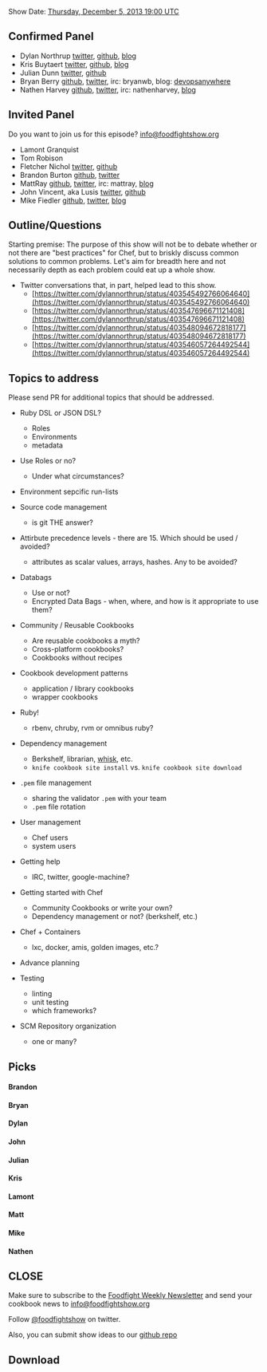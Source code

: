 Show Date:  [Thursday, December 5, 2013 19:00 UTC](http://www.timeanddate.com/worldclock/fixedtime.html?msg=Food+Fight+Show+69+-+Best+Practices&iso=20131205T14&p1=419&ah=1)

Confirmed Panel<a name="panel"></a>
---------------

* Dylan Northrup [twitter](https://twitter.com/dylannorthrup), [github](https://github.com/dylannorthrup), [blog](http://doc-x.net/blog/node/48)
* Kris Buytaert [twitter](https://twitter.com/KrisBuytaert), [github](https://github.com/KrisBuytaert), [blog](http://www.krisbuytaert.be/blog/)
* Julian Dunn [twitter](https://twitter.com/julian_dunn), [github](https://github.com/juliandunn)
* Bryan Berry [github](http://github.com/bryanwb), [twitter](http://twitter.com/bryanwb), irc: bryanwb, blog: [devopsanywhere](http://devopsanywhere.blogspot.com)
* Nathen Harvey [github](http://github.com/nathenharvey), [twitter](http://twitter.com/nathenharvey), irc: nathenharvey, [blog](http://nathenharvey.com)

Invited Panel
---------------
Do you want to join us for this episode?  [info@foodfightshow.org](mailto:info@foodfightshow.org)
* Lamont Granquist
* Tom Robison
* Fletcher Nichol [twitter](http://twitter.com/fnichol), [github](https://github.com/fnichol)
* Brandon Burton [github](http://github.com/solarce), [twitter](https://twitter.com/solarce)
* MattRay [github](http://github.com/mattray), [twitter](http://twitter.com/mattray), irc: mattray, [blog](http://www.leastresistance.net/)
* John Vincent, aka Lusis [twitter](https://twitter.com/#!/lusis), [github](https://github.com/lusis)
* Mike Fiedler [github](http://github.com/miketheman), [twitter](http://twitter.com/mikefiedler), [blog](http://www.miketheman.net)

Outline/Questions
-----------------

Starting premise: The purpose of this show will not be to debate whether or not there are "best practices" for Chef, but to briskly discuss common solutions to common problems. Let's aim for breadth here and not necessarily depth as each
problem could eat up a whole show.

* Twitter conversations that, in part, helped lead to this show.
  * [https://twitter.com/dylannorthrup/status/403545492766064640](https://twitter.com/dylannorthrup/status/403545492766064640)
  * [https://twitter.com/dylannorthrup/status/403547696671121408](https://twitter.com/dylannorthrup/status/403547696671121408)
  * [https://twitter.com/dylannorthrup/status/403548094672818177](https://twitter.com/dylannorthrup/status/403548094672818177)
  * [https://twitter.com/dylannorthrup/status/403546057264492544](https://twitter.com/dylannorthrup/status/403546057264492544)

## Topics to address

Please send PR for additional topics that should be addressed.

* Ruby DSL or JSON DSL?
  * Roles
  * Environments
  * metadata

* Use Roles or no?
  * Under what circumstances?

* Environment sepcific run-lists

* Source code management
  * is git THE answer?

* Attirbute precedence levels - there are 15.  Which should be used / avoided?
  * attributes as scalar values, arrays, hashes.  Any to be avoided?

* Databags
  * Use or not?
  * Encrypted Data Bags - when, where, and how is it appropriate to use them?

* Community / Reusable Cookbooks
  * Are reusable cookbooks a myth?
  * Cross-platform cookbooks?
  * Cookbooks without recipes

* Cookbook development patterns
  * application / library cookbooks
  * wrapper cookbooks
  
* Ruby!
  * rbenv, chruby, rvm or omnibus ruby?

* Dependency management
  * Berkshelf, librarian, [whisk](https://github.com/kisoku/whisk), etc.
  * `knife cookbook site install` vs. `knife cookbook site download`

* `.pem` file management
  * sharing the validator `.pem` with your team
  * `.pem` file rotation

* User management
  * Chef users
  * system users

* Getting help
  * IRC, twitter, google-machine?

* Getting started with Chef
  * Community Cookbooks or write your own?
  * Dependency management or not? (berkshelf, etc.)

* Chef + Containers
  * lxc, docker, amis, golden images, etc.?

* Advance planning

* Testing
  * linting
  * unit testing
  * which frameworks?

* SCM Repository organization
  * one or many?


Picks<a name="picks"></a>
-----

#### Brandon

#### Bryan

#### Dylan

#### John

#### Julian

#### Kris

#### Lamont

#### Matt

#### Mike

#### Nathen


CLOSE
-----

Make sure to subscribe to the [Foodfight Weekly Newsletter](http://bit.ly/ffsmail) and send your cookbook
news to info@foodfightshow.org

Follow [@foodfightshow](http://twitter.com/foodfightshow) on twitter.

Also, you can submit show ideas to our [github repo](https://github.com/foodfight/showz)



Download
--------
